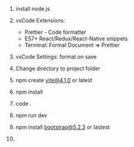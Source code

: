 1. install node.js
2. vsCode Extensions:
    - Prettier - Code formatter
    - ES7+ React/Redux/React-Native snippets
    - Terminal: Format Document => Prettier

3. vsCode Settings: format on save
4. Change directory to project folder
5. npm create vite@4.1.0 or latest
6. npm install
7. code .
8. npm run dev
9. npm install bootstrap@5.2.3 or lastest
10. 
